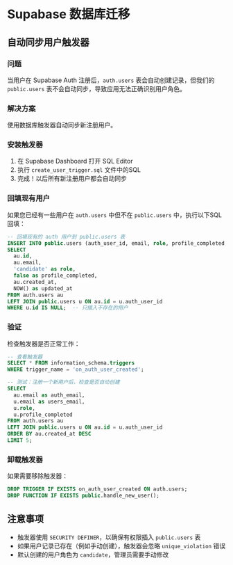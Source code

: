 # Supabase 数据库迁移

## 自动同步用户触发器

### 问题
当用户在 Supabase Auth 注册后，`auth.users` 表会自动创建记录，但我们的 `public.users` 表不会自动同步，导致应用无法正确识别用户角色。

### 解决方案
使用数据库触发器自动同步新注册用户。

### 安装触发器

1. 在 Supabase Dashboard 打开 SQL Editor
2. 执行 `create_user_trigger.sql` 文件中的SQL
3. 完成！以后所有新注册用户都会自动同步

### 回填现有用户

如果您已经有一些用户在 `auth.users` 中但不在 `public.users` 中，执行以下SQL回填：

```sql
-- 回填现有的 auth 用户到 public.users 表
INSERT INTO public.users (auth_user_id, email, role, profile_completed, created_at, updated_at)
SELECT
  au.id,
  au.email,
  'candidate' as role,
  false as profile_completed,
  au.created_at,
  NOW() as updated_at
FROM auth.users au
LEFT JOIN public.users u ON au.id = u.auth_user_id
WHERE u.id IS NULL;  -- 只插入不存在的用户
```

### 验证

检查触发器是否正常工作：

```sql
-- 查看触发器
SELECT * FROM information_schema.triggers
WHERE trigger_name = 'on_auth_user_created';

-- 测试：注册一个新用户后，检查是否自动创建
SELECT
  au.email as auth_email,
  u.email as users_email,
  u.role,
  u.profile_completed
FROM auth.users au
LEFT JOIN public.users u ON au.id = u.auth_user_id
ORDER BY au.created_at DESC
LIMIT 5;
```

### 卸载触发器

如果需要移除触发器：

```sql
DROP TRIGGER IF EXISTS on_auth_user_created ON auth.users;
DROP FUNCTION IF EXISTS public.handle_new_user();
```

## 注意事项

- 触发器使用 `SECURITY DEFINER`，以确保有权限插入 `public.users` 表
- 如果用户记录已存在（例如手动创建），触发器会忽略 `unique_violation` 错误
- 默认创建的用户角色为 `candidate`，管理员需要手动修改
